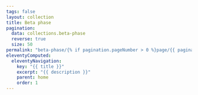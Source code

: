 ```yaml
---
tags: false
layout: collection
title: Beta phase
pagination:
  data: collections.beta-phase
  reverse: true
  size: 50
permalink: "beta-phase/{% if pagination.pageNumber > 0 %}page/{{ pagination.pageNumber + 1 }}{% endif %}/"
eleventyComputed:
  eleventyNavigation:
    key: "{{ title }}"
    excerpt: "{{ description }}"
    parent: home
    order: 1
---
```

